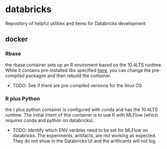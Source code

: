 # databricks
Repository of helpful utilities and items for Databricks development


## docker

### Rbase
the rbase container sets up an R enviroment based on the 10.4LTS runtime. While it contains pre-installed libs specified [here](databricks\docker\rbase\requirements.txt), you can change the pre-compiled packages and then rebuild the container. 

- TODO: See if there are pre-compiled versions for the linux OS

### R plus Python

the r plus python container is configured with conda and has the 10.4LTS runtime. The initial intent of this container is to use R with MLFlow (which requires conda and python on databricks).

- TODO: Identify which ENV varibles need to be set for MLFlow on databricks. The experiments, aritifacts, are not working as expected. They do not show in the Databricks UI and the aritficants will not log. 